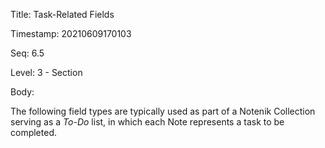 Title:  Task-Related Fields

Timestamp: 20210609170103

Seq:    6.5

Level:  3 - Section

Body: 

The following field types are typically used as part of a Notenik Collection serving as a *To-Do* list, in which each Note represents a task to be completed. 
